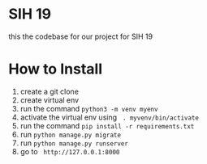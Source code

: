 # SIH 19
this the codebase for our project for SIH 19 
# How to Install
1. create a git clone 
2. create virtual env
3. run the command `python3 -m venv myenv`
4. activate the virtual env using ` . myvenv/bin/activate`
5. run the command `pip install -r requirements.txt`
6. run `python manage.py migrate`
7. run `python manage.py runserver`
8. go to ` http://127.0.0.1:8000` 
